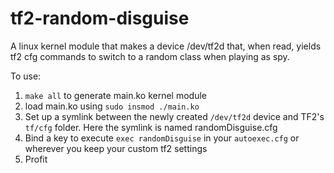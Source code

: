 # tf2-random-disguise
A linux kernel module that makes a device /dev/tf2d that, when read, yields tf2 cfg commands to switch to a random class when playing as spy.


To use:
1. `make all` to generate main.ko kernel module
2. load main.ko using `sudo insmod ./main.ko` 
3. Set up a symlink between the newly created `/dev/tf2d` device and TF2's `tf/cfg` folder. Here the symlink is named randomDisguise.cfg
4. Bind a key to execute `exec randomDisguise` in your `autoexec.cfg` or wherever you keep your custom tf2 settings
5. Profit
